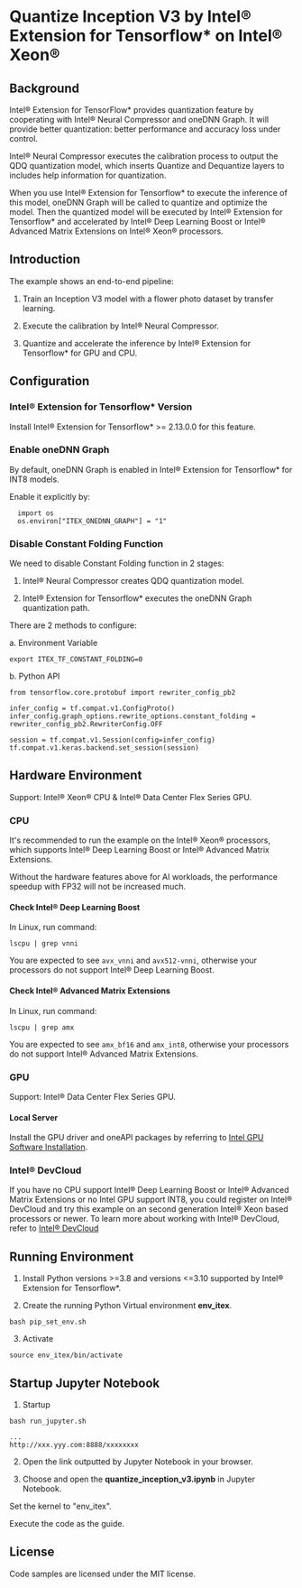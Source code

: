 # Quantize Inception V3 by Intel® Extension for Tensorflow* on Intel® Xeon®


## Background

Intel® Extension for TensorFlow* provides quantization feature by cooperating with Intel® Neural Compressor and oneDNN Graph. It will provide better quantization: better performance and accuracy loss under control.

Intel® Neural Compressor executes the calibration process to output the QDQ quantization model, which inserts Quantize and Dequantize layers to includes help information for quantization.

When you use Intel® Extension for Tensorflow* to execute the inference of this model, oneDNN Graph will be called to quantize and optimize the model. Then the quantized model will be executed by Intel® Extension for Tensorflow* and accelerated by Intel® Deep Learning Boost or Intel® Advanced Matrix Extensions on Intel® Xeon® processors.

## Introduction

The example shows an end-to-end pipeline:

1. Train an Inception V3 model with a flower photo dataset by transfer learning.

2. Execute the calibration by Intel® Neural Compressor.

3. Quantize and accelerate the inference by Intel® Extension for Tensorflow* for GPU and CPU.
  

## Configuration

### Intel® Extension for Tensorflow* Version

Install Intel® Extension for Tensorflow* >= 2.13.0.0 for this feature.

### Enable oneDNN Graph

By default, oneDNN Graph is enabled in Intel® Extension for Tensorflow* for INT8 models.
 
Enable it explicitly by:
 
```
  import os
  os.environ["ITEX_ONEDNN_GRAPH"] = "1"
```

### Disable Constant Folding Function

We need to disable Constant Folding function in 2 stages:

1. Intel® Neural Compressor creates QDQ quantization model.

2. Intel® Extension for Tensorflow* executes the oneDNN Graph quantization path.


There are 2 methods to configure:

a. Environment Variable
```
export ITEX_TF_CONSTANT_FOLDING=0
```

b. Python API
```
from tensorflow.core.protobuf import rewriter_config_pb2

infer_config = tf.compat.v1.ConfigProto()
infer_config.graph_options.rewrite_options.constant_folding = rewriter_config_pb2.RewriterConfig.OFF

session = tf.compat.v1.Session(config=infer_config)
tf.compat.v1.keras.backend.set_session(session)
```

## Hardware Environment
Support: Intel® Xeon® CPU & Intel® Data Center Flex Series GPU.

### CPU

It's recommended to run the example on the Intel® Xeon® processors, which supports Intel® Deep Learning Boost or Intel® Advanced Matrix Extensions.

Without the hardware features above for AI workloads, the performance speedup with FP32 will not be increased much.

#### Check Intel® Deep Learning Boost

In Linux, run command:

```
lscpu | grep vnni
```

You are expected to see `avx_vnni` and `avx512-vnni`, otherwise your processors do not support Intel® Deep Learning Boost.

#### Check Intel® Advanced Matrix Extensions

In Linux, run command:

```
lscpu | grep amx
```
You are expected to see `amx_bf16` and `amx_int8`, otherwise your processors do not support Intel® Advanced Matrix Extensions.

### GPU

Support: Intel® Data Center Flex Series GPU.

#### Local Server

Install the GPU driver and oneAPI packages by referring to [Intel GPU Software Installation](/docs/install/install_for_gpu.md).

### Intel® DevCloud

If you have no CPU support Intel® Deep Learning Boost or Intel® Advanced Matrix Extensions or no Intel GPU support INT8, you could register on Intel® DevCloud and try this example on an second generation Intel® Xeon based processors or newer. To learn more about working with Intel® DevCloud, refer to [Intel® DevCloud](https://www.intel.com/content/www/us/en/developer/tools/devcloud/overview.html)


## Running Environment

1. Install Python versions >=3.8 and versions <=3.10 supported by Intel® Extension for Tensorflow*.

2. Create the running Python Virtual environment **env_itex**.

```
bash pip_set_env.sh
```

3. Activate

```
source env_itex/bin/activate
```

## Startup Jupyter Notebook

1. Startup
```
bash run_jupyter.sh

...
http://xxx.yyy.com:8888/xxxxxxxx

```

2. Open the link outputted by Jupyter Notebook in your browser.

3. Choose and open the **quantize_inception_v3.ipynb** in Jupyter Notebook.

Set the kernel to "env_itex".

Execute the code as the guide.


## License

Code samples are licensed under the MIT license.
